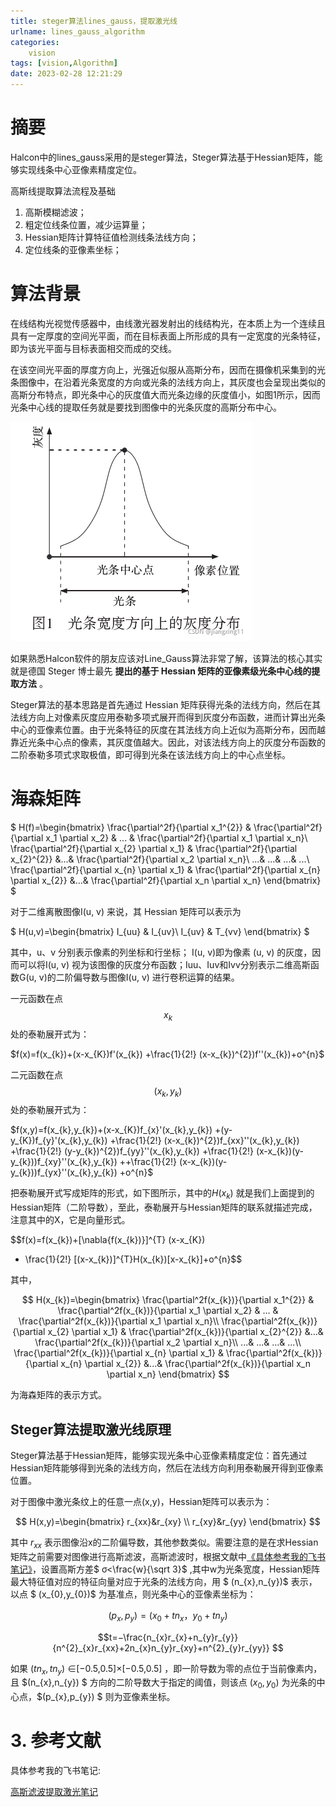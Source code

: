 ```yaml
---
title: steger算法lines_gauss，提取激光线
urlname: lines_gauss_algorithm
categories:      
    vision    
tags: [vision,Algorithm]
date: 2023-02-28 12:21:29
---
```


# 摘要

Halcon中的lines_gauss采用的是steger算法，Steger算法基于Hessian矩阵，能够实现线条中心亚像素精度定位。

高斯线提取算法流程及基础

1. 高斯模糊滤波；
2. 粗定位线条位置，减少运算量；
3. Hessian矩阵计算特征值检测线条法线方向；
4. 定位线条的亚像素坐标；

<!-- more -->


# 算法背景

在线结构光视觉传感器中，由线激光器发射出的线结构光，在本质上为一个连续且具有一定厚度的空间光平面，而在目标表面上所形成的具有一定宽度的光条特征，即为该光平面与目标表面相交而成的交线。

在该空间光平面的厚度方向上，光强近似服从高斯分布，因而在摄像机采集到的光条图像中，在沿着光条宽度的方向或光条的法线方向上，其灰度也会呈现出类似的高斯分布特点，即光条中心的灰度值大而光条边缘的灰度值小，如图1所示，因而光条中心线的提取任务就是要找到图像中的光条灰度的高斯分布中心。

![高斯分布曲线](./image4/gauss_line.png)

如果熟悉Halcon软件的朋友应该对Line_Gauss算法非常了解，该算法的核心其实就是德国 Steger 博士最先 **提出的基于 Hessian 矩阵的亚像素级光条中心线的提取方法** 。

Steger算法的基本思路是首先通过 Hessian 矩阵获得光条的法线方向，然后在其法线方向上对像素灰度应用泰勒多项式展开而得到灰度分布函数，进而计算出光条中心的亚像素位置。由于光条特征的灰度在其法线方向上近似为高斯分布，因而越靠近光条中心点的像素，其灰度值越大。因此，对该法线方向上的灰度分布函数的二阶泰勒多项式求取极值，即可得到光条在该法线方向上的中心点坐标。

# 海森矩阵

$
H(f)=\begin{bmatrix}
  \frac{\partial^2f}{\partial x_1^{2}}   & \frac{\partial^2f}{\partial x_1 \partial x_2} & ... & \frac{\partial^2f}{\partial x_1 \partial x_n}\\
  \frac{\partial^2f}{\partial x_{2} \partial x_1} & \frac{\partial^2f}{\partial x_{2}^{2}} &...& \frac{\partial^2f}{\partial x_2 \partial x_n}\\
  ...&  ...&  ...& ...\\
  \frac{\partial^2f}{\partial x_{n} \partial x_1} & \frac{\partial^2f}{\partial x_{n} \partial x_{2}} &...& \frac{\partial^2f}{\partial x_n \partial x_n}
\end{bmatrix}
$

对于二维离散图像I(u, v) 来说，其 Hessian 矩阵可以表示为

$
H(u,v)=\begin{bmatrix}
 I_{uu} & I_{uv}\\
 I_{uv} & T_{vv}
\end{bmatrix}
$

其中，u、v 分别表示像素的列坐标和行坐标；
I(u, v)即为像素 (u, v) 的灰度，因而可以将I(u, v) 视为该图像的灰度分布函数；Iuu、Iuv和Ivv分别表示二维高斯函数G(u, v)的二阶偏导数与图像I(u, v) 进行卷积运算的结果。

一元函数在点$$x_{k}$$ 处的泰勒展开式为：

$f(x)=f(x_{k})+(x-x_{K})f'(x_{k}) +\frac{1}{2!} (x-x_{k})^{2})f''(x_{k})+o^{n}$

二元函数在点$$
( x_{k} , y_{k} )$$处的泰勒展开式为：

$f(x,y)=f(x_{k},y_{k})+(x-x_{K})f_{x}'(x_{k},y_{k}) +(y-y_{K})f_{y}'(x_{k},y_{k}) +\frac{1}{2!} (x-x_{k})^{2})f_{xx}''(x_{k},y_{k})
+\frac{1}{2!} (y-y_{k})^{2})f_{yy}''(x_{k},y_{k})
+\frac{1}{2!} (x-x_{k})(y-y_{k}))f_{xy}''(x_{k},y_{k})
++\frac{1}{2!} (x-x_{k})(y-y_{k}))f_{yx}''(x_{k},y_{k})
+o^{n}$

把泰勒展开式写成矩阵的形式，如下图所示，其中的$H ( x_{k} )$ 就是我们上面提到的Hessian矩阵（二阶导数），至此，泰勒展开与Hessian矩阵的联系就描述完成，注意其中的X，它是向量形式。

$$f(x)=f(x_{k})+[\nabla{f(x_{k})}]^{T} (x-x_{K})
+ \frac{1}{2!} [(x-x_{k})]^{T}H(x_{k})[x-x_{k}]+o^{n}$$

其中，

$$
H(x_{k})=\begin{bmatrix}
  \frac{\partial^2f(x_{k})}{\partial x_1^{2}}   & \frac{\partial^2f(x_{k})}{\partial x_1 \partial x_2} & ... & \frac{\partial^2f(x_{k})}{\partial x_1 \partial x_n}\\
  \frac{\partial^2f(x_{k})}{\partial x_{2} \partial x_1} & \frac{\partial^2f(x_{k})}{\partial x_{2}^{2}} &...& \frac{\partial^2f(x_{k})}{\partial x_2 \partial x_n}\\
  ...&  ...&  ...& ...\\
  \frac{\partial^2f(x_{k})}{\partial x_{n} \partial x_1} & \frac{\partial^2f(x_{k})}{\partial x_{n} \partial x_{2}} &...& \frac{\partial^2f(x_{k})}{\partial x_n \partial x_n}
\end{bmatrix}
$$

为海森矩阵的表示方式。

## Steger算法提取激光线原理

Steger算法基于Hessian矩阵，能够实现光条中心亚像素精度定位：首先通过Hessian矩阵能够得到光条的法线方向，然后在法线方向利用泰勒展开得到亚像素位置。

对于图像中激光条纹上的任意一点(x,y)，Hessian矩阵可以表示为：

$$
H(x,y)=\begin{bmatrix}
  r_{xx}&r_{xy} \\
  r_{xy}&r_{yy}
\end{bmatrix}
$$

其中 $r_{xx}$ 表示图像沿x的二阶偏导数，其他参数类似。需要注意的是在求Hessian矩阵之前需要对图像进行高斯滤波，高斯滤波时，根据文献中[《具体参考我的飞书笔记》](https://s31nliblzt.feishu.cn/wiki/wikcn9k8WTCovr1va5CgDp4PfLf)，设置高斯方差$
σ<\frac{w}{\sqrt 3}$ ,其中w为光条宽度，Hessian矩阵最大特征值对应的特征向量对应于光条的法线方向，用 $
(n_{x},n_{y})$ 表示，以点 $
(x_{0},y_{0})$ 为基准点，则光条中心的亚像素坐标为：

$$(p_{x},p_{y})=(x_{0}+tn_{x}，y_{0}+tn_{y})$$

$$t=−\frac{n_{x}r_{x}+n_{y}r_{y}}{n^{2}_{x}r_{xx}+2n_{x}n_{y}r_{xy}+n^{2}_{y}r_{yy}} $$

如果 $(tn_{x},tn_{y})$ ∈[−0.5,0.5]×[−0.5,0.5] ，即一阶导数为零的点位于当前像素内，且 $(n_{x},n_{y}) $ 方向的二阶导数大于指定的阈值，则该点 $(x_{0},y_{0})$ 为光条的中心点，$(p_{x},p_{y}) $ 则为亚像素坐标。



# 3. 参考文献

具体参考我的飞书笔记:

[高斯滤波提取激光笔记](https://s31nliblzt.feishu.cn/wiki/wikcn9k8WTCovr1va5CgDp4PfLf)

